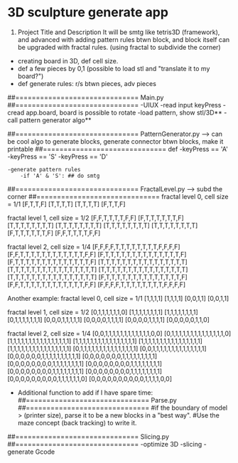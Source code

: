 3D sculpture generate app
==========================
1. Project Title and Description
It will be smtg like tetris3D (framework), and advanced with adding pattern rules btwn block, and block itself can be upgraded with fractal rules. (using fractal to subdivide the corner)
* creating board in 3D, def cell size.
* def a few pieces by 0,1 (possible to load stl and "translate it to my board?")
* def generate rules: r/s btwn pieces, adv pieces


##==============================
Main.py
##==============================
    -UIUX
    -read input keyPress
    -cread app.board, board is possible to rotate
    -load pattern, show stl/3D**
    -call pattern generator algo**

##==============================
PatternGenerator.py --> can be cool algo to generate blocks, generate connector btwn blocks, make it printable
##==============================
    def
    -keyPress == 'A'
    -keyPress == 'S'
    -keyPress == 'D'

    -generate pattern rules
        -if 'A' & 'S': ## do smtg

##==============================
FractalLevel.py --> subd the corner
##==============================
fractal level 0, cell size = 1/1
[F,T,T,F]
[T,T,T,T]
[T,T,T,T]
[F,T,T,F]

fractal level 1, cell size = 1/2
[F,F,T,T,T,T,F,F]
[F,T,T,T,T,T,T,F]
[T,T,T,T,T,T,T,T]
[T,T,T,T,T,T,T,T]
[T,T,T,T,T,T,T,T]
[T,T,T,T,T,T,T,T]
[F,T,T,T,T,T,T,F]
[F,F,T,T,T,T,F,F]

fractal level 2, cell size = 1/4
[F,F,F,F,T,T,T,T,T,T,T,T,F,F,F,F]
[F,F,T,T,T,T,T,T,T,T,T,T,T,T,F,F]
[F,T,T,T,T,T,T,T,T,T,T,T,T,T,T,F]
[F,T,T,T,T,T,T,T,T,T,T,T,T,T,T,F]
[T,T,T,T,T,T,T,T,T,T,T,T,T,T,T,T]
[T,T,T,T,T,T,T,T,T,T,T,T,T,T,T,T]
[T,T,T,T,T,T,T,T,T,T,T,T,T,T,T,T]
[T,T,T,T,T,T,T,T,T,T,T,T,T,T,T,T]
[F,T,T,T,T,T,T,T,T,T,T,T,T,T,T,F]
[F,F,T,T,T,T,T,T,T,T,T,T,T,T,F,F]
[F,F,F,F,T,T,T,T,T,T,T,T,F,F,F,F]

Another example:
fractal level 0, cell size = 1/1
[1,1,1,1]
[1,1,1,1]
[0,0,1,1]
[0,0,1,1]

fractal level 1, cell size = 1/2
[0,1,1,1,1,1,1,0]
[1,1,1,1,1,1,1,1]
[1,1,1,1,1,1,1,1]
[0,1,1,1,1,1,1,1]
[0,0,0,1,1,1,1,1]
[0,0,0,0,1,1,1,1]
[0,0,0,0,1,1,1,1]
[0,0,0,0,0,1,1,0]

fractal level 2, cell size = 1/4
[0,0,1,1,1,1,1,1,1,1,1,1,1,1,0,0]
[0,1,1,1,1,1,1,1,1,1,1,1,1,1,1,0]
[1,1,1,1,1,1,1,1,1,1,1,1,1,1,1,1]
[1,1,1,1,1,1,1,1,1,1,1,1,1,1,1,1]
[1,1,1,1,1,1,1,1,1,1,1,1,1,1,1,1]
[1,1,1,1,1,1,1,1,1,1,1,1,1,1,1,1]
[0,1,1,1,1,1,1,1,1,1,1,1,1,1,1,1]
[0,0,1,1,1,1,1,1,1,1,1,1,1,1,1,1]
[0,0,0,0,0,0,1,1,1,1,1,1,1,1,1,1]
[0,0,0,0,0,0,0,1,1,1,1,1,1,1,1,1]
[0,0,0,0,0,0,0,0,1,1,1,1,1,1,1,1]
[0,0,0,0,0,0,0,0,1,1,1,1,1,1,1,1]
[0,0,0,0,0,0,0,0,1,1,1,1,1,1,1,1]
[0,0,0,0,0,0,0,0,1,1,1,1,1,1,1,1]
[0,0,0,0,0,0,0,0,0,1,1,1,1,1,1,0]
[0,0,0,0,0,0,0,0,0,0,1,1,1,1,0,0]


* Additional function to add if I have spare time:
##==============================
Parse.py
##==============================
#if the boundary of model > (printer size), parse it to be a new blocks in a "best way".
#Use the maze concept (back tracking) to write it.


##==============================
Slicing.py
##==============================
    -optimize 3D
    -slicing
    -generate Gcode
